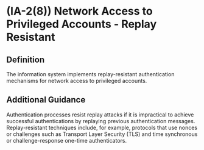 
# (IA-2(8)) Network Access to Privileged Accounts - Replay Resistant

## Definition

The information system implements replay-resistant authentication mechanisms for network access to privileged accounts.

## Additional Guidance

Authentication processes resist replay attacks if it is impractical to achieve successful authentications by replaying previous authentication messages. Replay-resistant techniques include, for example, protocols that use nonces or challenges such as Transport Layer Security (TLS) and time synchronous or challenge-response one-time authenticators.

